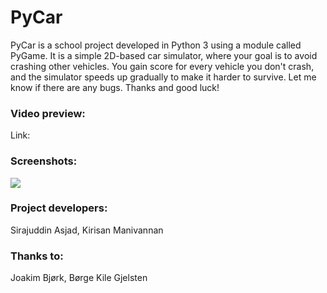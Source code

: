# PyCar
PyCar is a school project developed in Python 3 using a module called PyGame. It is a simple 2D-based car simulator, where your goal is to avoid crashing other vehicles. You gain score for every vehicle you don't crash, and the simulator speeds up gradually to make it harder to survive. Let me know if there are any bugs. Thanks and good luck!

### Video preview:
Link: 

### Screenshots:
![](http://i.imgur.com/oRXh4zs.png)

### Project developers:
Sirajuddin Asjad, Kirisan Manivannan

### Thanks to:
Joakim Bjørk, Børge Kile Gjelsten
